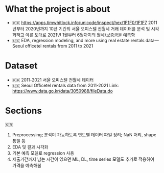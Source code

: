 # What the project is about
- 🇰🇷 https://apps.timwhitlock.info/unicode/inspect/hex/1F1F0/1F1F7 2011년부터 2020년까지 10년 기간의 서울 오피스텔 전월세 거래 데이터를 분석 및 시각화하고 이를 토대로 2021년 1월부터 6월까지의 월세/보증금을 예측함
- 🇺🇸 EDA, regression modeling, and more using real estate rentals data—Seoul officetel rentals from 2011 to 2021 

# Dataset
- 🇰🇷 2011-2021 서울 오피스텔 전월세 데이터
- 🇺🇸 Seoul Officetel rentals data from 2011-2021 
Link: https://www.data.go.kr/data/3050988/fileData.do

# Sections
🇰🇷 
1. Preprocessing; 분석이 가능하도록 연도별 데이터 파일 정리; NaN 처리, shape 통일 등
2. EDA 및 결과 시각화
3. 기본 예측 모델로 regression 사용
4. 제출기간까지 남는 시간이 있으면 ML, DL, time series 모델도 추가로 적용하여 가격을 예측해봄
